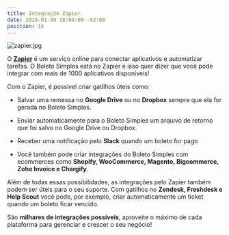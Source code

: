 ```yaml
---
title: Integração Zapier
date: 2018-01-30 18:04:00 -02:00
position: 14
---
```


![zapier.jpg](/uploads/zapier.jpg)

O **[Zapier](https://zapier.com/apps/boleto-simples/integrations)** é um serviço online para conectar aplicativos e automatizar tarefas. O Boleto Simples está no Zapier e isso quer dizer que você pode integrar com mais de 1000 aplicativos disponíveis!

Com o Zapier, é possível criar gatilhos úteis como:

* Salvar uma remessa no **Google Drive** ou no **Dropbox** sempre que ela for gerada no Boleto Simples.

* Enviar automaticamente para o Boleto Simples um arquivo de retorno que foi salvo no Google Drive ou Dropbox.

* Receber uma notificação pelo **Slack** quando um boleto for pago

* Você também pode criar integrações do Boleto Simples com ecommerces como **Shopify, WooCommerce, Magento, Bigcommerce, Zoho Invoice e Chargify**.

Além de todas essas possibilidades, as integrações pelo Zapier também podem ser úteis para o seu suporte. Com gatilhos no **Zendesk, Freshdesk e Help Scout** você pode, por exemplo, criar automaticamente um ticket quando um boleto ficar vencido.

São **milhares de integrações possíveis**, aproveite o máximo de cada plataforma para gerenciar e crescer o seu negócio!